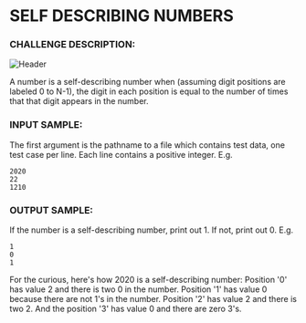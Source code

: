 # SELF DESCRIBING NUMBERS

### CHALLENGE DESCRIPTION:

![Header](https://i.imgur.com/93CwDED.png)

A number is a self-describing number when (assuming digit positions are labeled 0 to N-1), the digit in each position is equal to the number of times that that digit appears in the number.

### INPUT SAMPLE:

The first argument is the pathname to a file which contains test data, one test case per line. Each line contains a positive integer. E.g.

```
2020
22
1210
```

### OUTPUT SAMPLE:

If the number is a self-describing number, print out 1. If not, print out 0. E.g.

```
1
0
1
```

For the curious, here's how 2020 is a self-describing number: Position '0' has value 2 and there is two 0 in the number. Position '1' has value 0 because there are not 1's in the number. Position '2' has value 2 and there is two 2. And the position '3' has value 0 and there are zero 3's.